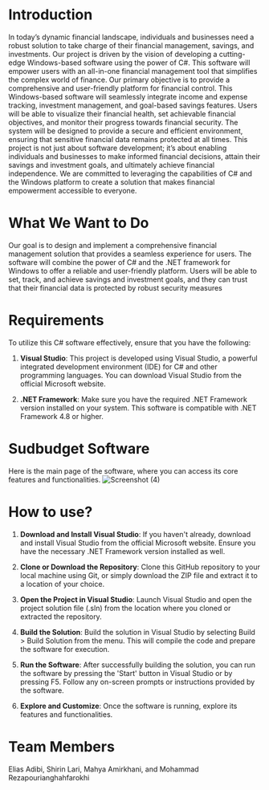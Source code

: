 # Introduction
In today’s dynamic financial landscape, individuals and businesses need a robust solution
to take charge of their financial management, savings, and investments. Our project is
driven by the vision of developing a cutting-edge Windows-based software using the power
of C#. This software will empower users with an all-in-one financial management tool
that simplifies the complex world of finance.
Our primary objective is to provide a comprehensive and user-friendly platform for
financial control. This Windows-based software will seamlessly integrate income and
expense tracking, investment management, and goal-based savings features. Users will
be able to visualize their financial health, set achievable financial objectives, and monitor
their progress towards financial security. The system will be designed to provide a secure
and efficient environment, ensuring that sensitive financial data remains protected at all
times.
This project is not just about software development; it’s about enabling individuals
and businesses to make informed financial decisions, attain their savings and investment
goals, and ultimately achieve financial independence. We are committed to leveraging the
capabilities of C# and the Windows platform to create a solution that makes financial
empowerment accessible to everyone.
# What We Want to Do
Our goal is to design and implement a comprehensive financial management solution that
provides a seamless experience for users. The software will combine the power of C# and
the .NET framework for Windows to offer a reliable and user-friendly platform. Users will
be able to set, track, and achieve savings and investment goals, and they can trust that
their financial data is protected by robust security measures

# Requirements
To utilize this C# software effectively, ensure that you have the following:

1. **Visual Studio**: This project is developed using Visual Studio, a powerful integrated development environment (IDE) for C# and other programming languages. You can download Visual Studio from the official Microsoft website.

2. **.NET Framework**: Make sure you have the required .NET Framework version installed on your system. This software is compatible with .NET Framework 4.8 or higher.
   

# Sudbudget Software
Here is the main page of the software, where you can access its core features and functionalities.
![Screenshot (4)](https://github.com/rezapourian/studbudget/assets/84806693/3eb12ca3-f0fe-4b0f-abf0-7a50f8965378)

# How to use?
1. **Download and Install Visual Studio**: If you haven't already, download and install Visual Studio from the official Microsoft website. Ensure you have the necessary .NET Framework version installed as well.

2. **Clone or Download the Repository**: Clone this GitHub repository to your local machine using Git, or simply download the ZIP file and extract it to a location of your choice.

3. **Open the Project in Visual Studio**: Launch Visual Studio and open the project solution file (.sln) from the location where you cloned or extracted the repository.

4. **Build the Solution**: Build the solution in Visual Studio by selecting Build > Build Solution from the menu. This will compile the code and prepare the software for execution.

5. **Run the Software**: After successfully building the solution, you can run the software by pressing the 'Start' button in Visual Studio or by pressing F5. Follow any on-screen prompts or instructions provided by the software.

6. **Explore and Customize**: Once the software is running, explore its features and functionalities.

# Team Members
Elias Adibi,
Shirin Lari,
Mahya Amirkhani, and
Mohammad Rezapourianghahfarokhi

